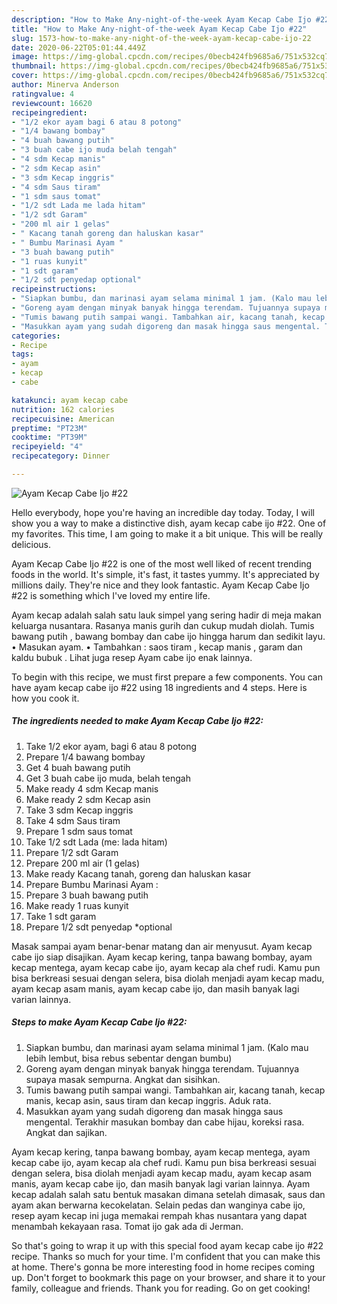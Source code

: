 ```yaml
---
description: "How to Make Any-night-of-the-week Ayam Kecap Cabe Ijo #22"
title: "How to Make Any-night-of-the-week Ayam Kecap Cabe Ijo #22"
slug: 1573-how-to-make-any-night-of-the-week-ayam-kecap-cabe-ijo-22
date: 2020-06-22T05:01:44.449Z
image: https://img-global.cpcdn.com/recipes/0becb424fb9685a6/751x532cq70/ayam-kecap-cabe-ijo-22-foto-resep-utama.jpg
thumbnail: https://img-global.cpcdn.com/recipes/0becb424fb9685a6/751x532cq70/ayam-kecap-cabe-ijo-22-foto-resep-utama.jpg
cover: https://img-global.cpcdn.com/recipes/0becb424fb9685a6/751x532cq70/ayam-kecap-cabe-ijo-22-foto-resep-utama.jpg
author: Minerva Anderson
ratingvalue: 4
reviewcount: 16620
recipeingredient:
- "1/2 ekor ayam bagi 6 atau 8 potong"
- "1/4 bawang bombay"
- "4 buah bawang putih"
- "3 buah cabe ijo muda belah tengah"
- "4 sdm Kecap manis"
- "2 sdm Kecap asin"
- "3 sdm Kecap inggris"
- "4 sdm Saus tiram"
- "1 sdm saus tomat"
- "1/2 sdt Lada me lada hitam"
- "1/2 sdt Garam"
- "200 ml air 1 gelas"
- " Kacang tanah goreng dan haluskan kasar"
- " Bumbu Marinasi Ayam "
- "3 buah bawang putih"
- "1 ruas kunyit"
- "1 sdt garam"
- "1/2 sdt penyedap optional"
recipeinstructions:
- "Siapkan bumbu, dan marinasi ayam selama minimal 1 jam. (Kalo mau lebih lembut, bisa rebus sebentar dengan bumbu)"
- "Goreng ayam dengan minyak banyak hingga terendam. Tujuannya supaya masak sempurna. Angkat dan sisihkan."
- "Tumis bawang putih sampai wangi. Tambahkan air, kacang tanah, kecap manis, kecap asin, saus tiram dan kecap inggris. Aduk rata."
- "Masukkan ayam yang sudah digoreng dan masak hingga saus mengental. Terakhir masukan bombay dan cabe hijau, koreksi rasa. Angkat dan sajikan."
categories:
- Recipe
tags:
- ayam
- kecap
- cabe

katakunci: ayam kecap cabe 
nutrition: 162 calories
recipecuisine: American
preptime: "PT23M"
cooktime: "PT39M"
recipeyield: "4"
recipecategory: Dinner

---
```



![Ayam Kecap Cabe Ijo #22](https://img-global.cpcdn.com/recipes/0becb424fb9685a6/751x532cq70/ayam-kecap-cabe-ijo-22-foto-resep-utama.jpg)

Hello everybody, hope you're having an incredible day today. Today, I will show you a way to make a distinctive dish, ayam kecap cabe ijo #22. One of my favorites. This time, I am going to make it a bit unique. This will be really delicious.

Ayam Kecap Cabe Ijo #22 is one of the most well liked of recent trending foods in the world. It's simple, it's fast, it tastes yummy. It's appreciated by millions daily. They're nice and they look fantastic. Ayam Kecap Cabe Ijo #22 is something which I've loved my entire life.

Ayam kecap adalah salah satu lauk simpel yang sering hadir di meja makan keluarga nusantara. Rasanya manis gurih dan cukup mudah diolah. Tumis bawang putih , bawang bombay dan cabe ijo hingga harum dan sedikit layu. • Masukan ayam. • Tambahkan : saos tiram , kecap manis , garam dan kaldu bubuk . Lihat juga resep Ayam cabe ijo enak lainnya.


To begin with this recipe, we must first prepare a few components. You can have ayam kecap cabe ijo #22 using 18 ingredients and 4 steps. Here is how you cook it.

<!--inarticleads1-->

##### The ingredients needed to make Ayam Kecap Cabe Ijo #22:

1. Take 1/2 ekor ayam, bagi 6 atau 8 potong
1. Prepare 1/4 bawang bombay
1. Get 4 buah bawang putih
1. Get 3 buah cabe ijo muda, belah tengah
1. Make ready 4 sdm Kecap manis
1. Make ready 2 sdm Kecap asin
1. Take 3 sdm Kecap inggris
1. Take 4 sdm Saus tiram
1. Prepare 1 sdm saus tomat
1. Take 1/2 sdt Lada (me: lada hitam)
1. Prepare 1/2 sdt Garam
1. Prepare 200 ml air (1 gelas)
1. Make ready  Kacang tanah, goreng dan haluskan kasar
1. Prepare  Bumbu Marinasi Ayam :
1. Prepare 3 buah bawang putih
1. Make ready 1 ruas kunyit
1. Take 1 sdt garam
1. Prepare 1/2 sdt penyedap *optional


Masak sampai ayam benar-benar matang dan air menyusut. Ayam kecap cabe ijo siap disajikan. Ayam kecap kering, tanpa bawang bombay, ayam kecap mentega, ayam kecap cabe ijo, ayam kecap ala chef rudi. Kamu pun bisa berkreasi sesuai dengan selera, bisa diolah menjadi ayam kecap madu, ayam kecap asam manis, ayam kecap cabe ijo, dan masih banyak lagi varian lainnya. 

<!--inarticleads2-->

##### Steps to make Ayam Kecap Cabe Ijo #22:

1. Siapkan bumbu, dan marinasi ayam selama minimal 1 jam. (Kalo mau lebih lembut, bisa rebus sebentar dengan bumbu)
1. Goreng ayam dengan minyak banyak hingga terendam. Tujuannya supaya masak sempurna. Angkat dan sisihkan.
1. Tumis bawang putih sampai wangi. Tambahkan air, kacang tanah, kecap manis, kecap asin, saus tiram dan kecap inggris. Aduk rata.
1. Masukkan ayam yang sudah digoreng dan masak hingga saus mengental. Terakhir masukan bombay dan cabe hijau, koreksi rasa. Angkat dan sajikan.


Ayam kecap kering, tanpa bawang bombay, ayam kecap mentega, ayam kecap cabe ijo, ayam kecap ala chef rudi. Kamu pun bisa berkreasi sesuai dengan selera, bisa diolah menjadi ayam kecap madu, ayam kecap asam manis, ayam kecap cabe ijo, dan masih banyak lagi varian lainnya. Ayam kecap adalah salah satu bentuk masakan dimana setelah dimasak, saus dan ayam akan berwarna kecokelatan. Selain pedas dan wanginya cabe ijo, resep ayam kecap ini juga memakai rempah khas nusantara yang dapat menambah kekayaan rasa. Tomat ijo gak ada di Jerman. 

So that's going to wrap it up with this special food ayam kecap cabe ijo #22 recipe. Thanks so much for your time. I'm confident that you can make this at home. There's gonna be more interesting food in home recipes coming up. Don't forget to bookmark this page on your browser, and share it to your family, colleague and friends. Thank you for reading. Go on get cooking!
